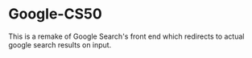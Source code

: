 # Google-CS50
This is a remake of Google Search's front end which redirects to actual google search results on input.
